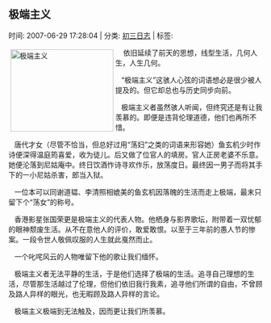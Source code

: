 
<h2>极端主义</h2>

<span class="time SG_txtc">时间: 2007-06-29 17:28:04 | 分类: [初三日志](./BlogClass_初三日志.md) | 标签: </span>
<!--
<table>
    <tbody>
        <tr>
            <td>时间: 2007-06-29 17:28:04</td>
            <td>分类: [初三日志](./BlogClass_初三日志.md) </td>
            <td> 标签:  </td>
        </tr>
    </tbody>
</table>
-->
<div class="articalContent" id="sina_keyword_ad_area2">
<div><font style="FonT-siZe: 14px"><a href="http://s8.sinaimg.cn/orignal/497675f24b1dfda5fc767" target="_blank"><img alt="极端主义" border="0" height="133" real_src="http://s8.sinaimg.cn/bmiddle/497675f24b1dfda5fc767" src="//simg.sinajs.cn/blog7style/images/common/sg_trans.gif" style="MArGin: 4px; WiDTH: 204px; FLoAT: left; HeiGHT: 163px" title="极端主义" width="202"/></a><a href="http://s8.sinaimg.cn/orignal/497675f24b1dfda5fc767" target="_blank"></a><font style="FonT-siZe: 14px"> <wbr/> <wbr/> <wbr/> <wbr/>依旧延续了前天的思想，线型生活，几何人生，人生几何。</font></font>
<p><font style="FonT-siZe: 14px"> <wbr/> <wbr/> <wbr/>
“极端主义”这骇人心弦的词语想必是很少被人提及的。但它却总也与历史同步向前。</font></p>
<p><font style="FonT-siZe: 14px"> <wbr/> <wbr/> <wbr/>
极端主义者虽然骇人听闻，但终究还是有让我羡慕的。即便是违背伦理道德，他们也再所不惜。</font></p>
<p><font style="FonT-siZe: 14px"> <wbr/> <wbr/> <wbr/>
唐代才女（尽管不恰当，但总好过用“荡妇”之类的词语来形容她）鱼玄机少时作诗便深得温庭筠喜爱，收为徒儿。后又做了位官人的填房。官人正房老婆不乐意。她便沦落到尼姑庵中。终日饮酒怍诗寻欢作乐，放荡度日。最终因一男子而将其手下的一小尼姑杀害，郎当入狱。</font></p>
<p><font style="FonT-siZe: 14px"> <wbr/> <wbr/> <wbr/>
一位本可以同谢道韫、李清照相媲美的鱼玄机因落魄的生活而走上极端，最末只留下个“荡女”的称号。</font></p>
<p><font style="FonT-siZe: 14px"> <wbr/> <wbr/> <wbr/>
香港影星张国荣更是极端主义的代表人物。他栖身与影界歌坛，附带着一双忧郁的眼神颓废生活。从不在意他人的评价，敢爱敢恨。以至于三年前的愚人节的惨案。一段令世人敬佩叹服的人生就此戛然而止。</font></p>
<p><font style="FonT-siZe: 14px"> <wbr/> <wbr/> <wbr/>
一个叱咤风云的人物唯留下他的歌让我们缅怀。</font></p>
<p><font style="FonT-siZe: 14px"> <wbr/> <wbr/> <wbr/>
极端主义者无法平静的生活，于是他们选择了极端的生活。追寻自己理想的生活，尽管那生活越过了伦理，但他们依旧我行我素，追寻他们所谓的自由，不曾顾及路人异样的眼光，也无暇顾及路人异样的言论。</font></p>
<p><font style="FonT-siZe: 14px"> <wbr/> <wbr/> <wbr/>
极端主义极端到无法触及，因而更让我们所羡慕。</font></p>
</div>
</div>
